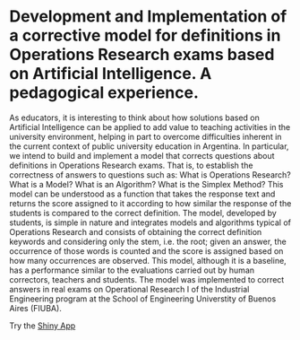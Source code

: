 # Development and Implementation of a corrective model for definitions in Operations Research exams based on Artificial Intelligence. A pedagogical experience.

As educators, it is interesting to think about how solutions based on Artificial Intelligence can be applied to add value to teaching activities in the university environment, helping in part to overcome difficulties inherent in the current context of public university education in Argentina. In particular, we intend to build and implement a model that corrects questions about definitions in Operations Research exams. That is, to establish the correctness of answers to questions such as: 
What is Operations Research? 
What is a Model? 
What is an Algorithm? 
What is the Simplex Method?
This model can be understood as a function that takes the response text and returns the score assigned to it according to how similar the response of the students is compared to the correct definition. The model, developed by students, is simple in nature and integrates models and algorithms typical of Operations Research and consists of obtaining the correct definition keywords and considering only the stem, i.e. the root; given an answer, the occurrence of those words is counted and the score is assigned based on how many occurrences are observed. This model, although it is a baseline, has a performance similar to the evaluations carried out by human correctors, teachers and students. The model was implemented to correct answers in real exams on Operational Research I of the Industrial Engineering program at the School of Engineering Universtity of Buenos Aires (FIUBA).

Try the [Shiny App](https://xavierign.shinyapps.io/BotIO/)
